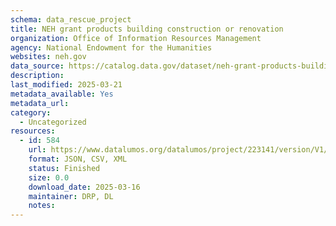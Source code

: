 ```yaml
---
schema: data_rescue_project 
title: NEH grant products building construction or renovation
organization: Office of Information Resources Management
agency: National Endowment for the Humanities
websites: neh.gov
data_source: https://catalog.data.gov/dataset/neh-grant-products-building-construction-or-renovation
description: 
last_modified: 2025-03-21
metadata_available: Yes
metadata_url: 
category:
  - Uncategorized
resources:
  - id: 584
    url: https://www.datalumos.org/datalumos/project/223141/version/V1/view
    format: JSON, CSV, XML
    status: Finished
    size: 0.0
    download_date: 2025-03-16
    maintainer: DRP, DL
    notes: 
---
```

